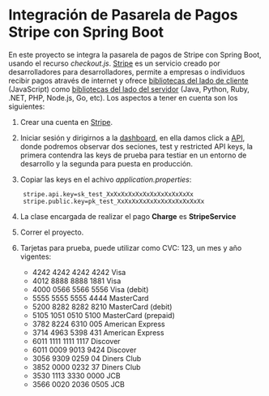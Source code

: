 # Integración de Pasarela de Pagos Stripe con Spring Boot

En este proyecto se integra la pasarela de pagos de Stripe con Spring Boot, usando el recurso *checkout.js*.
[Stripe](URL "https://stripe.com/") es un servicio creado por desarrolladores para desarrolladores, permite a empresas o individuos recibir pagos através de internet y ofrece [bibliotecas del lado de cliente](URL "https://stripe.com/docs/quickstart") (JavaScript) como [bibliotecas del lado del servidor](URL "https://stripe.com/docs/api") (Java, Python, Ruby, .NET, PHP, Node.js, Go, etc). Los aspectos a tener en cuenta son los siguientes:

1. Crear una cuenta en [Stripe](URL "https://dashboard.stripe.com/register").

2. Iniciar sesión y dirigirnos a la [dashboard](URl "https://dashboard.stripe.com/test/dashboard"), en ella damos click a [API](URL "https://dashboard.stripe.com/account/apikeys"), donde podremos observar dos seciones, test y restricted API keys, la primera contendra las keys de prueba para testiar en un entorno de desarrollo y la segunda para puesta en producción.

3. Copiar las keys en el achivo *application.properties*:
```
	stripe.api.key=sk_test_XxXxXxXxXxXxXxXxXxXxXxXx
	stripe.public.key=pk_test_XxXxXxXxXxXxXxXxXxXxXxXx
```
4. La clase encargada de realizar el pago **Charge** es **StripeService**

5. Correr el proyecto.

6. Tarjetas para prueba, puede utilizar como CVC: 123, un mes y año vigentes:

	* 4242 4242 4242 4242 Visa
	* 4012 8888 8888 1881 Visa
	* 4000 0566 5566 5556 Visa (debit)
	* 5555 5555 5555 4444 MasterCard
	* 5200 8282 8282 8210 MasterCard (debit)
	* 5105 1051 0510 5100 MasterCard (prepaid)
	* 3782 8224 6310 005 American Express
	* 3714 4963 5398 431 American Express
	* 6011 1111 1111 1117 Discover
	* 6011 0009 9013 9424 Discover
	* 3056 9309 0259 04 Diners Club
	* 3852 0000 0232 37 Diners Club
	* 3530 1113 3330 0000 JCB
	* 3566 0020 2036 0505 JCB

